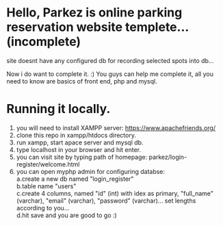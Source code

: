 # Hello, Parkez is online parking reservation website templete...(incomplete)

site doesnt have any configured db for recording selected spots into db...


Now i do want to complete it. :)
You guys can help me complete it, all you need to know are basics of front end, php and mysql.


# Running it locally.
1. you will need to install XAMPP server: https://www.apachefriends.org/
2. clone this repo in xampp/htdocs directory.
3. run xampp, start apace server and mysql db.
4. type localhost in your browser and hit enter.
5. you can visit site by typing path of homepage: parkez/login-register/welcome.html
6. you can open myphp admin for configuring databse: <br>
     a.create a new db named "login_register" <br>
     b.table name "users" <br>
     c.create 4 columns, named "id" (int) with idex as primary, "full_name" (varchar), "email" (varchar), "password" 
      (varchar)... set lengths according to you... <br>
     d.hit save and you are good to go :)


